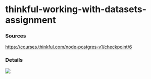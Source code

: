 # thinkful-working-with-datasets-assignment

### Sources
https://courses.thinkful.com/node-postgres-v1/checkpoint/6

### Details
![](https://cdn.discordapp.com/attachments/636565266356240394/650023440262103041/screenshot.png)

